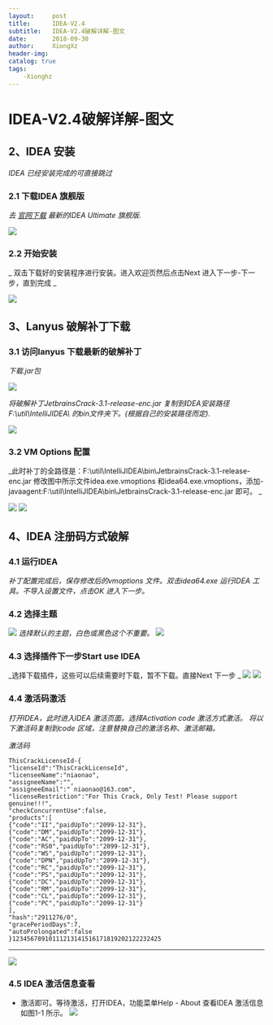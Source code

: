```yaml
---
layout:     post
title:      IDEA-V2.4
subtitle:   IDEA-V2.4破解详解-图文
date:       2018-09-30
author:     XiongXz
header-img: 
catalog: true
tags:
    -Xionghz
---
```

# IDEA-V2.4破解详解-图文
## 2、IDEA 安装

_IDEA 已经安装完成的可直接跳过_

### 2.1 下载IDEA 旗舰版
	
_去 [官网下载](https://www.jetbrains.com/idea/download/#section=windows) 最新的IDEA Ultimate 旗舰版._ 

![](https://ws3.sinaimg.cn/large/006tNbRwly1fvyma17g9uj31f60u0n3q.jpg
)
### 2.2 开始安装

_ 双击下载好的安装程序进行安装。进入欢迎页然后点击Next 进入下一步-下一步，直到完成 _

![](https://ws2.sinaimg.cn/large/006tNbRwly1fvymf35niej30g50d9dhe.jpg)

## 3、Lanyus 破解补丁下载

### 3.1 访问lanyus 下载最新的破解补丁
_下载.jar包_

![](https://ws4.sinaimg.cn/large/006tNbRwly1fvymhdgsnuj31f60u0wj9.jpg) 

_将破解补丁JetbrainsCrack-3.1-release-enc.jar 复制到IDEA安装路径F:\util\IntelliJIDEA\ 的bin文件夹下。(根据自己的安装路径而定)._

![](https://ws1.sinaimg.cn/large/006tNbRwly1fvymjezmqaj31340kmgow.jpg)

### 3.2 VM Options 配置

_此时补丁的全路径是：F:\util\IntelliJIDEA\bin\JetbrainsCrack-3.1-release-enc.jar 
修改图中所示文件idea.exe.vmoptions 和idea64.exe.vmoptions，添加-javaagent:F:\util\IntelliJIDEA\bin\JetbrainsCrack-3.1-release-enc.jar 即可。 _

![](https://ws1.sinaimg.cn/large/006tNbRwly1fvyml88ck5j313k0kkaav.jpg)
![](https://ws3.sinaimg.cn/large/006tNbRwly1fvymlyfa1tj313k0kk3zb.jpg)

## 4、IDEA 注册码方式破解

### 4.1 运行IDEA

_补丁配置完成后，保存修改后的vmoptions 文件。双击idea64.exe 运行IDEA 工具。不导入设置文件，点击OK 进入下一步。_
### 4.2 选择主题
![](https://ws4.sinaimg.cn/large/006tNbRwly1fvymo0cq61j30ih064t8r.jpg)
_选择默认的主题，白色或黑色这个不重要。_ 
![](https://ws3.sinaimg.cn/large/006tNbRwly1fvympc5mvkj30s00nj46d.jpg)
### 4.3 选择插件下一步Start use IDEA
_选择下载插件，这些可以后续需要时下载，暂不下载。直接Next 下一步 _
![](https://ws2.sinaimg.cn/large/006tNbRwly1fvymq9rh61j30s00njjtw.jpg)
![](https://ws3.sinaimg.cn/large/006tNbRwly1fvymrbc33mj30s00nj3zv.jpg)
### 4.4 激活码激活

_打开IDEA，此时进入IDEA 激活页面。选择Activation code 激活方式激活。 
    将以下激活码复制到code 区域，注意替换自己的激活名称、激活邮箱。_ 
    
_激活码_

    ThisCrackLicenseId-{
    "licenseId":"ThisCrackLicenseId",
    "licenseeName":"niaonao",
    "assigneeName":"",
    "assigneeEmail":" niaonao@163.com",
    "licenseRestriction":"For This Crack, Only Test! Please support genuine!!!",
    "checkConcurrentUse":false,
    "products":[
    {"code":"II","paidUpTo":"2099-12-31"},
    {"code":"DM","paidUpTo":"2099-12-31"},
    {"code":"AC","paidUpTo":"2099-12-31"},
    {"code":"RS0","paidUpTo":"2099-12-31"},
    {"code":"WS","paidUpTo":"2099-12-31"},
    {"code":"DPN","paidUpTo":"2099-12-31"},
    {"code":"RC","paidUpTo":"2099-12-31"},
    {"code":"PS","paidUpTo":"2099-12-31"},
    {"code":"DC","paidUpTo":"2099-12-31"},
    {"code":"RM","paidUpTo":"2099-12-31"},
    {"code":"CL","paidUpTo":"2099-12-31"},
    {"code":"PC","paidUpTo":"2099-12-31"}
    ],
    "hash":"2911276/0",
    "gracePeriodDays":7,
    "autoProlongated":false
    }12345678910111213141516171819202122232425
----------

![](https://ws1.sinaimg.cn/large/006tNbRwly1fvymu68uoqj30fj0eswez.jpg)

### 4.5 IDEA 激活信息查看

* 激活即可。等待激活，打开IDEA，功能菜单Help - About 查看IDEA 激活信息如图1-1 所示。
  ![](https://ws1.sinaimg.cn/large/006tNbRwly1fvymx2ajfxj31c60sejzj.jpg)




